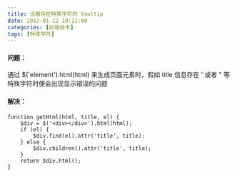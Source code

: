 ```yaml
---
title: 设置存在特殊字符的 tooltip 
date: 2013-01-12 10:21:00
categories: [前端技术]
tags: [特殊字符]
---
```


#### 问题：

通过 $('element').html(html) 来生成页面元素时，假如 title 信息存在 ' 或者 " 等特殊字符时便会出现显示错误的问题

#### 解决：

    function getHtml(html, title, el) {
        $div = $('<div></div>').html(html);
        if (el) {
            $div.find(el).attr('title', title);
        } else {
            $div.children().attr('title', title);
        }
        return $div.html();
    }
